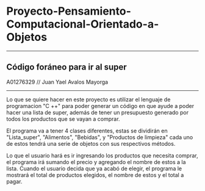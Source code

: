 # Proyecto-Pensamiento-Computacional-Orientado-a-Objetos
----------------------
Código foráneo para ir al super 
-------------
A01276329 // Juan Yael Avalos Mayorga

----------------------

Lo que se quiere hacer en este proyecto es utilizar el lenguaje de programacion "C ++" para poder generar un código en que ayude a poder hacer una lista
de super, además de tener un presupuesto generado por todos los productos que se vayan a comprar.

El programa va a tener 4 clases diferentes, estas se dividirán en "Lista_super", "Alimentos", "Bebidas", y "Productos de limpieza" cada uno de estos tendrá 
una serie de objetos con sus respectivos métodos.

Lo que el usuario hará es ir ingresando los productos que necesita comprar, el programa irá sumando el precio y agregando el nombre de estos a la lista. 
Cuando el usuario decida que ya acabó de elegir, el programa le mostrará el total de productos elegidos, el nombre de estos y el total a pagar.
